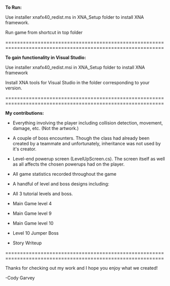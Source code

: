 <b>To Run:</b>

Use installer xnafx40_redist.ms in XNA_Setup folder to install XNA framework.

Run game from shortcut in top folder

============================================================================================================

<b>To gain functionality in Visual Studio:</b>

Use installer xnafx40_redist.msi in XNA_Setup folder to install XNA framework

Install XNA tools for Visual Studio in the folder corresponding to your version.

============================================================================================================

<b>My contributions:</b>

 - Everything involving the player including collision detection, movement, damage, etc. (Not the artwork.)
 
 - A couple of boss encounters. Though the class had already been created by a teammate and unfortunately, inheritance was not used by it's creator.
 
 - Level-end powerup screen (LevelUpScreen.cs). The screen itself as well as all affects the chosen powerups had on the player.
 
 - All game statistics recorded throughout the game
 
 - A handful of level and boss designs including:
  - All 3 tutorial levels and boss.
  - Main Game level 4
  - Main Game level 9
  - Main Game level 10
  - Level 10 Jumper Boss

- Story Writeup

============================================================================================================

Thanks for checking out my work and I hope you enjoy what we created!

-Cody Garvey
